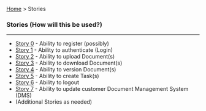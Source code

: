 [Home](../readme.md) > Stories

### Stories (How will this be used?)

---

* [Story 0](0.md) - Ability to register (possibly)
* [Story 1](1.md) - Ability to authenticate (Login)
* [Story 2](2.md) - Ability to upload Document(s)
* [Story 3](3.md) - Ability to download Document(s)
* [Story 4](4.md) - Ability to version Document(s)
* [Story 5](5.md) - Ability to create Task(s)
* [Story 6](6.md) - Ability to logout
* [Story 7](7.md) - Ability to update customer Document Management System (DMS)
* (Additional Stories as needed)

